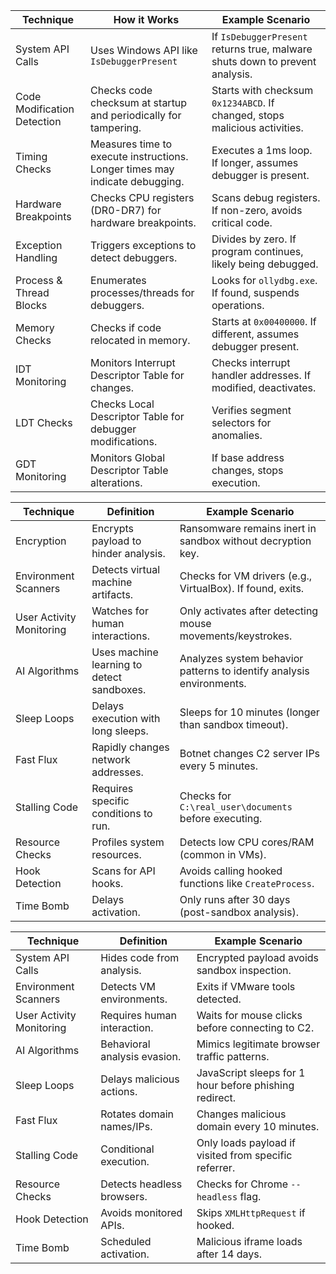 | Technique            | How it Works                              | Example Scenario                                |
|----------------------|-------------------------------------------|--------------------------------------------------|
| System API Calls     | Uses Windows API like `IsDebuggerPresent` | If `IsDebuggerPresent` returns true, malware shuts down to prevent analysis. |
| Code Modification Detection | Checks code checksum at startup and periodically for tampering. | Starts with checksum `0x1234ABCD`. If changed, stops malicious activities. |
| Timing Checks        | Measures time to execute instructions. Longer times may indicate debugging. | Executes a 1ms loop. If longer, assumes debugger is present. |
| Hardware Breakpoints | Checks CPU registers (DR0-DR7) for hardware breakpoints. | Scans debug registers. If non-zero, avoids critical code. |
| Exception Handling   | Triggers exceptions to detect debuggers. | Divides by zero. If program continues, likely being debugged. |
| Process & Thread Blocks | Enumerates processes/threads for debuggers. | Looks for `ollydbg.exe`. If found, suspends operations. |
| Memory Checks        | Checks if code relocated in memory. | Starts at `0x00400000`. If different, assumes debugger present. |
| IDT Monitoring       | Monitors Interrupt Descriptor Table for changes. | Checks interrupt handler addresses. If modified, deactivates. |
| LDT Checks          | Checks Local Descriptor Table for debugger modifications. | Verifies segment selectors for anomalies. |
| GDT Monitoring      | Monitors Global Descriptor Table alterations. | If base address changes, stops execution. |

<!-- -->
| Technique            | Definition                           | Example Scenario                          |
|----------------------|--------------------------------------|-------------------------------------------|
| Encryption           | Encrypts payload to hinder analysis. | Ransomware remains inert in sandbox without decryption key. |
| Environment Scanners | Detects virtual machine artifacts. | Checks for VM drivers (e.g., VirtualBox). If found, exits. |
| User Activity Monitoring | Watches for human interactions. | Only activates after detecting mouse movements/keystrokes. |
| AI Algorithms        | Uses machine learning to detect sandboxes. | Analyzes system behavior patterns to identify analysis environments. |
| Sleep Loops          | Delays execution with long sleeps. | Sleeps for 10 minutes (longer than sandbox timeout). |
| Fast Flux            | Rapidly changes network addresses. | Botnet changes C2 server IPs every 5 minutes. |
| Stalling Code        | Requires specific conditions to run. | Checks for `C:\real_user\documents` before executing. |
| Resource Checks      | Profiles system resources. | Detects low CPU cores/RAM (common in VMs). |
| Hook Detection       | Scans for API hooks. | Avoids calling hooked functions like `CreateProcess`. |
| Time Bomb            | Delays activation. | Only runs after 30 days (post-sandbox analysis). |

<!-- -->

| Technique            | Definition                           | Example Scenario                          |
|----------------------|--------------------------------------|-------------------------------------------|
| System API Calls     | Hides code from analysis. | Encrypted payload avoids sandbox inspection. |
| Environment Scanners | Detects VM environments. | Exits if VMware tools detected. |
| User Activity Monitoring | Requires human interaction. | Waits for mouse clicks before connecting to C2. |
| AI Algorithms        | Behavioral analysis evasion. | Mimics legitimate browser traffic patterns. |
| Sleep Loops          | Delays malicious actions. | JavaScript sleeps for 1 hour before phishing redirect. |
| Fast Flux            | Rotates domain names/IPs. | Changes malicious domain every 10 minutes. |
| Stalling Code        | Conditional execution. | Only loads payload if visited from specific referrer. |
| Resource Checks      | Detects headless browsers. | Checks for Chrome `--headless` flag. |
| Hook Detection       | Avoids monitored APIs. | Skips `XMLHttpRequest` if hooked. |
| Time Bomb            | Scheduled activation. | Malicious iframe loads after 14 days. |
